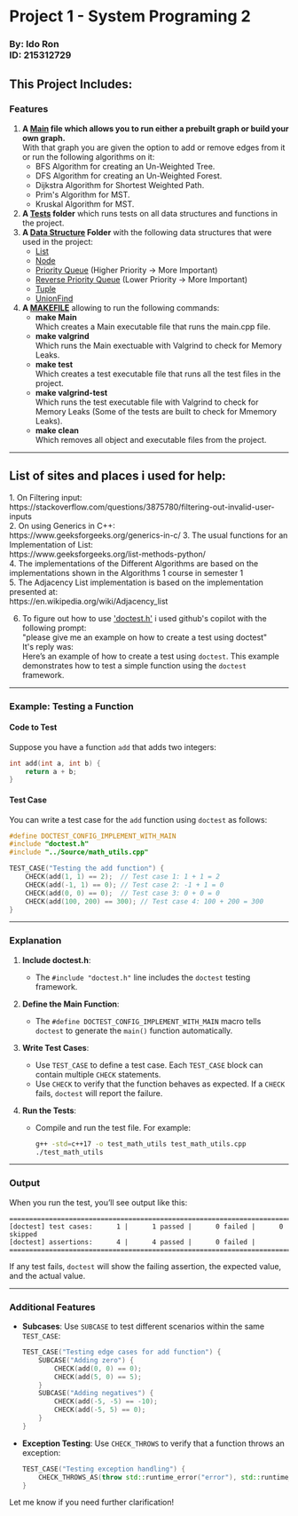 <h1> Project 1 - System Programing 2</h1>
<h3> By: Ido Ron <br/>
 ID: 215312729</h3>

<h2> This Project Includes: </h2>

### **Features**

1.  **A [Main](main.cpp) file which allows you to run either a prebuilt graph or build your own graph.**<br/>
    With that graph you are given the option to add or remove edges from it or run the following algorithms on it:<br/>
    * BFS Algorithm for creating an Un-Weighted Tree.
    * DFS Algorithm for creating an Un-Weighted Forest.
    * Dijkstra Algorithm for Shortest Weighted Path.
    * Prim's Algorithm for MST.
    * Kruskal Algorithm for MST.
2. **A [Tests](Tests) folder** which runs tests on all data structures and functions in the project.
3. **A [Data Structure](DSs) Folder** with the following data structures that were used in the project:<br/>
    * [List](DSs/list.hpp)
    * [Node](DSs/node.hpp)
    * [Priority Queue](DSs/priorityQueue.hpp) (Higher Priority -> More Important)
    * [Reverse Priority Queue](DSs/reversePriorityQueue.hpp) (Lower Priority -> More Important)
    * [Tuple](DSs/tuple.hpp)
    * [UnionFind](DSs/unionFind.cpp)
4. **A [MAKEFILE](Makefile)** allowing to run the following commands: <br/>
    * **make Main** <br/>
    Which creates a Main executable file that runs the main.cpp file.
    * **make valgrind** <br/>
    Which runs the Main exectuable with Valgrind to check for Memory Leaks.
    * **make test** <br/>
    Which creates a test executable file that runs all the test files in the project.
    * **make valgrind-test** <br/>
    Which runs the test executable file with Valgrind to check for Memory Leaks (Some of the tests are built to check for Mmemory Leaks).
    * **make clean** <br/>
    Which removes all object and executable files from the project.


---

<h2>List of sites and places i used for help:</h2>
1. On Filtering input:<br/>
    https://stackoverflow.com/questions/3875780/filtering-out-invalid-user-inputs <br/>
2. On using Generics in C++:<br/>
    https://www.geeksforgeeks.org/generics-in-c/
3. The usual functions for an Implementation of List:<br/>
    https://www.geeksforgeeks.org/list-methods-python/ <br/>
4. The implementations of the Different Algorithms are based on the implementations shown in the Algorithms 1 course in semester 1 <br/>
5. The Adjacency List implementation is based on the implementation presented at: <br/>
https://en.wikipedia.org/wiki/Adjacency_list

6. To figure out how to use ['doctest.h'](Tests/doctest.h) i used github's copilot with the following prompt: <br/>
"please give me an example on how to create a test using doctest"<br/>
It's reply was:<br/>
Here’s an example of how to create a test using `doctest`. This example demonstrates how to test a simple function using the `doctest` framework.

---

### **Example: Testing a Function**

#### **Code to Test**
Suppose you have a function `add` that adds two integers:

```cpp
int add(int a, int b) {
    return a + b;
}
```

#### **Test Case**
You can write a test case for the `add` function using `doctest` as follows:

```cpp
#define DOCTEST_CONFIG_IMPLEMENT_WITH_MAIN
#include "doctest.h"
#include "../Source/math_utils.cpp"

TEST_CASE("Testing the add function") {
    CHECK(add(1, 1) == 2);  // Test case 1: 1 + 1 = 2
    CHECK(add(-1, 1) == 0); // Test case 2: -1 + 1 = 0
    CHECK(add(0, 0) == 0);  // Test case 3: 0 + 0 = 0
    CHECK(add(100, 200) == 300); // Test case 4: 100 + 200 = 300
}
```

---

### **Explanation**

1. **Include doctest.h**:
   - The `#include "doctest.h"` line includes the `doctest` testing framework.

2. **Define the Main Function**:
   - The `#define DOCTEST_CONFIG_IMPLEMENT_WITH_MAIN` macro tells `doctest` to generate the `main()` function automatically.

3. **Write Test Cases**:
   - Use `TEST_CASE` to define a test case. Each `TEST_CASE` block can contain multiple `CHECK` statements.
   - Use `CHECK` to verify that the function behaves as expected. If a `CHECK` fails, `doctest` will report the failure.

4. **Run the Tests**:
   - Compile and run the test file. For example:
     ```bash
     g++ -std=c++17 -o test_math_utils test_math_utils.cpp
     ./test_math_utils
     ```

---

### **Output**
When you run the test, you’ll see output like this:

```
===============================================================================
[doctest] test cases:      1 |      1 passed |      0 failed |      0 skipped
[doctest] assertions:      4 |      4 passed |      0 failed |
===============================================================================
```

If any test fails, `doctest` will show the failing assertion, the expected value, and the actual value.

---

### **Additional Features**

- **Subcases**:
  Use `SUBCASE` to test different scenarios within the same `TEST_CASE`:
  ```cpp
  TEST_CASE("Testing edge cases for add function") {
      SUBCASE("Adding zero") {
          CHECK(add(0, 0) == 0);
          CHECK(add(5, 0) == 5);
      }
      SUBCASE("Adding negatives") {
          CHECK(add(-5, -5) == -10);
          CHECK(add(-5, 5) == 0);
      }
  }
  ```

- **Exception Testing**:
  Use `CHECK_THROWS` to verify that a function throws an exception:
  ```cpp
  TEST_CASE("Testing exception handling") {
      CHECK_THROWS_AS(throw std::runtime_error("error"), std::runtime_error);
  }
  ```

Let me know if you need further clarification!

